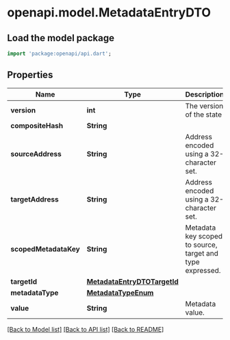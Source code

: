 # openapi.model.MetadataEntryDTO

## Load the model package
```dart
import 'package:openapi/api.dart';
```

## Properties
Name | Type | Description | Notes
------------ | ------------- | ------------- | -------------
**version** | **int** | The version of the state | 
**compositeHash** | **String** |  | 
**sourceAddress** | **String** | Address encoded using a 32-character set. | 
**targetAddress** | **String** | Address encoded using a 32-character set. | 
**scopedMetadataKey** | **String** | Metadata key scoped to source, target and type expressed. | 
**targetId** | [**MetadataEntryDTOTargetId**](MetadataEntryDTOTargetId.md) |  | [optional] 
**metadataType** | [**MetadataTypeEnum**](MetadataTypeEnum.md) |  | 
**value** | **String** | Metadata value. | 

[[Back to Model list]](../README.md#documentation-for-models) [[Back to API list]](../README.md#documentation-for-api-endpoints) [[Back to README]](../README.md)


